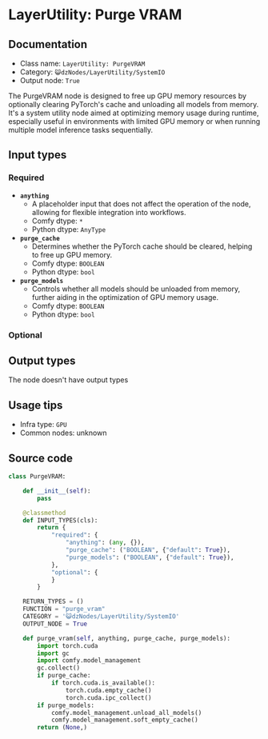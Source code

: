 # LayerUtility: Purge VRAM
## Documentation
- Class name: `LayerUtility: PurgeVRAM`
- Category: `😺dzNodes/LayerUtility/SystemIO`
- Output node: `True`

The PurgeVRAM node is designed to free up GPU memory resources by optionally clearing PyTorch's cache and unloading all models from memory. It's a system utility node aimed at optimizing memory usage during runtime, especially useful in environments with limited GPU memory or when running multiple model inference tasks sequentially.
## Input types
### Required
- **`anything`**
    - A placeholder input that does not affect the operation of the node, allowing for flexible integration into workflows.
    - Comfy dtype: `*`
    - Python dtype: `AnyType`
- **`purge_cache`**
    - Determines whether the PyTorch cache should be cleared, helping to free up GPU memory.
    - Comfy dtype: `BOOLEAN`
    - Python dtype: `bool`
- **`purge_models`**
    - Controls whether all models should be unloaded from memory, further aiding in the optimization of GPU memory usage.
    - Comfy dtype: `BOOLEAN`
    - Python dtype: `bool`
### Optional
## Output types
The node doesn't have output types
## Usage tips
- Infra type: `GPU`
- Common nodes: unknown


## Source code
```python
class PurgeVRAM:

    def __init__(self):
        pass

    @classmethod
    def INPUT_TYPES(cls):
        return {
            "required": {
                "anything": (any, {}),
                "purge_cache": ("BOOLEAN", {"default": True}),
                "purge_models": ("BOOLEAN", {"default": True}),
            },
            "optional": {
            }
        }

    RETURN_TYPES = ()
    FUNCTION = "purge_vram"
    CATEGORY = '😺dzNodes/LayerUtility/SystemIO'
    OUTPUT_NODE = True

    def purge_vram(self, anything, purge_cache, purge_models):
        import torch.cuda
        import gc
        import comfy.model_management
        gc.collect()
        if purge_cache:
            if torch.cuda.is_available():
                torch.cuda.empty_cache()
                torch.cuda.ipc_collect()
        if purge_models:
            comfy.model_management.unload_all_models()
            comfy.model_management.soft_empty_cache()
        return (None,)

```
